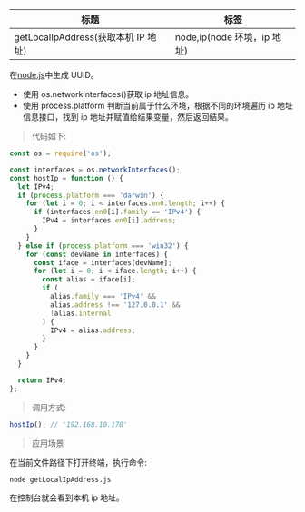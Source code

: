 | 标题                                | 标签                        |
| ----------------------------------- | --------------------------- |
| getLocalIpAddress(获取本机 IP 地址) | node,ip(node 环境，ip 地址) |

在[node.js](https://nodejs.org/en/)中生成 UUID。

- 使用 os.networkInterfaces()获取 ip 地址信息。
- 使用 process.platform 判断当前属于什么环境，根据不同的环境遍历 ip 地址信息接口，找到 ip 地址并赋值给结果变量，然后返回结果。

> 代码如下:

```js
const os = require('os');

const interfaces = os.networkInterfaces();
const hostIp = function () {
  let IPv4;
  if (process.platform === 'darwin') {
    for (let i = 0; i < interfaces.en0.length; i++) {
      if (interfaces.en0[i].family == 'IPv4') {
        IPv4 = interfaces.en0[i].address;
      }
    }
  } else if (process.platform === 'win32') {
    for (const devName in interfaces) {
      const iface = interfaces[devName];
      for (let i = 0; i < iface.length; i++) {
        const alias = iface[i];
        if (
          alias.family === 'IPv4' &&
          alias.address !== '127.0.0.1' &&
          !alias.internal
        ) {
          IPv4 = alias.address;
        }
      }
    }
  }

  return IPv4;
};
```

> 调用方式:

```js
hostIp(); // '192.168.10.170'
```

> 应用场景

<div class="code-editor" data-url="codes/node/demo/getLocalIpAddress.js" data-language="javascript"></div>

在当前文件路径下打开终端，执行命令:

```shell
node getLocalIpAddress.js
```

在控制台就会看到本机 ip 地址。
